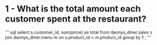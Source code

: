 # 1 - What is the total amount each customer spent at the restaurant?

''' sql
select s.customer_id,
       sum(price) as total 
from dannys_diner.sales s
join dannys_diner.menu m
on s.product_id = m.product_id
group by 1 ;
'''
